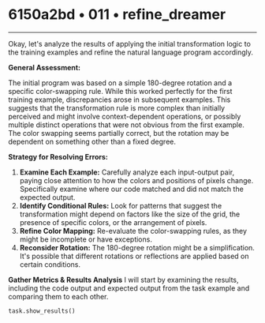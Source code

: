 # 6150a2bd • 011 • refine_dreamer

---
Okay, let's analyze the results of applying the initial transformation logic to the training examples and refine the natural language program accordingly.

**General Assessment:**

The initial program was based on a simple 180-degree rotation and a specific color-swapping rule. While this worked perfectly for the first training example, discrepancies arose in subsequent examples. This suggests that the transformation rule is more complex than initially perceived and might involve context-dependent operations, or possibly multiple distinct operations that were not obvious from the first example. The color swapping seems partially correct, but the rotation may be dependent on something other than a fixed degree.

**Strategy for Resolving Errors:**

1.  **Examine Each Example:** Carefully analyze each input-output pair, paying close attention to how the colors and positions of pixels change. Specifically examine where our code matched and did not match the expected output.
2.  **Identify Conditional Rules:** Look for patterns that suggest the transformation might depend on factors like the size of the grid, the presence of specific colors, or the arrangement of pixels.
3.  **Refine Color Mapping:** Re-evaluate the color-swapping rules, as they might be incomplete or have exceptions.
4.  **Reconsider Rotation:** The 180-degree rotation might be a simplification. It's possible that different rotations or reflections are applied based on certain conditions.

**Gather Metrics & Results Analysis**
I will start by examining the results, including the code output and expected output from the task example and comparing them to each other.

```tool_code
task.show_results()
```

